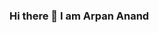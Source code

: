 ### Hi there 👋 I am Arpan Anand

<!--
**Reberog/Reberog** is a ✨ _special_ ✨ repository because its `README.md` (this file) appears on your GitHub profile.

                          - I am a Passionate Programmer from INDIA

- 🔭 I’m currently working on Sudoku Solver
- 🌱 I’m currently learning Machine Learning
- 👯 I’m looking to collaborate on any thing realted to Machine Learning.
- 🤔 I’m looking for help with exploring new ideas.
- 💬 Ask me about anything you want to know.
- 📫 How to reach me: arpananand1903@gmail.com 
- ⚡ Fun fact: No amount of passion can overcome a lack of technical expertise.
-->
